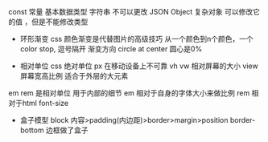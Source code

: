 const 常量
基本数据类型 字符串 不可以更改
JSON Object 复杂对象 可以修改它的值 ，但是不能修改类型

- 环形渐变
css 颜色渐变是代替图片的高级技巧
从一个颜色到n个颜色，一个color stop,  逗号隔开
渐变方向 circle at center 圆心是0%  



- 相对单位
css 绝对单位   px 在移动设备上不可靠
vh vw 相对屏幕的大小  view 屏幕宽高比例  适合于外层的大元素

em rem 是相对单位  用于内部的细节 
em 相对于自身的字体大小来做比例
rem 相对于html font-size 


- 盒子模型
 block 内容>padding(内边距)>border>margin>position
 border-bottom 边框做了盒子